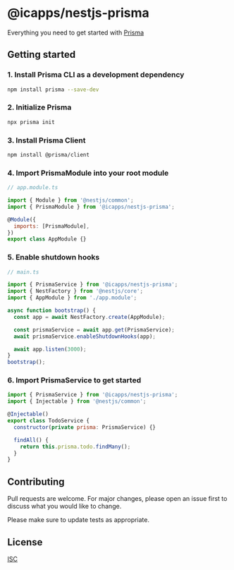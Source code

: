 # @icapps/nestjs-prisma

Everything you need to get started with [Prisma](https://www.prisma.io)

## Getting started

### 1. Install Prisma CLI as a development dependency

```bash
npm install prisma --save-dev
```

### 2. Initialize Prisma

```bash
npx prisma init
```

### 3. Install Prisma Client

```bash
npm install @prisma/client
```

### 4. Import PrismaModule into your root module

```js
// app.module.ts

import { Module } from '@nestjs/common';
import { PrismaModule } from '@icapps/nestjs-prisma';

@Module({
  imports: [PrismaModule],
})
export class AppModule {}
```

### 5. Enable shutdown hooks

```js
// main.ts

import { PrismaService } from '@icapps/nestjs-prisma';
import { NestFactory } from '@nestjs/core';
import { AppModule } from './app.module';

async function bootstrap() {
  const app = await NestFactory.create(AppModule);

  const prismaService = await app.get(PrismaService);
  await prismaService.enableShutdownHooks(app);

  await app.listen(3000);
}
bootstrap();
```

### 6. Import PrismaService to get started

```js
import { PrismaService } from '@icapps/nestjs-prisma';
import { Injectable } from '@nestjs/common';

@Injectable()
export class TodoService {
  constructor(private prisma: PrismaService) {}

  findAll() {
    return this.prisma.todo.findMany();
  }
}
```

## Contributing

Pull requests are welcome. For major changes, please open an issue first
to discuss what you would like to change.

Please make sure to update tests as appropriate.

## License

[ISC](LICENSE.md)
